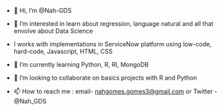 - 👋 Hi, I’m @Nah-GDS
- 👀 I’m interested in learn about regression, language natural and all that envolve about Data Science
- I works with implementations in ServiceNow platform using low-code, hard-code, Javascript, HTML, CSS
- 🌱 I’m currently learning Python, R, Rl, MongoDB
- 💞️ I’m looking to collaborate on basics projects with R and Python

- 📫 How to reach me : email- nahgomes.gomes3@gmail.com or Twitter - @Nah_GDS

<!---
Nah-GDS/Nah-GDS is a ✨ special ✨ repository because its `README.md` (this file) appears on your GitHub profile.
You can click the Preview link to take a look at your changes.
--->
